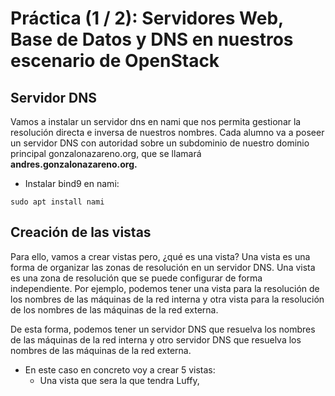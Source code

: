 # Práctica (1 / 2): Servidores Web, Base de Datos y DNS en nuestros escenario de OpenStack

## Servidor DNS

Vamos a instalar un servidor dns en nami que nos permita gestionar la resolución directa e inversa de nuestros nombres. Cada alumno va a poseer un servidor DNS con autoridad sobre un subdominio de nuestro dominio principal gonzalonazareno.org, que se llamará **andres.gonzalonazareno.org.**

- Instalar bind9 en nami:

`sudo apt install nami`

## Creación de las vistas

Para ello, vamos a crear vistas pero, ¿qué es una vista? Una vista es una forma de organizar las zonas de resolución en un servidor DNS. Una vista es una zona de resolución que se puede configurar de forma independiente. Por ejemplo, podemos tener una vista para la resolución de los nombres de las máquinas de la red interna y otra vista para la resolución de los nombres de las máquinas de la red externa.

De esta forma, podemos tener un servidor DNS que resuelva los nombres de las máquinas de la red interna y otro servidor DNS que resuelva los nombres de las máquinas de la red externa.

- En este caso en concreto voy a crear 5 vistas:
  - Una vista que sera la que tendra Luffy,  


